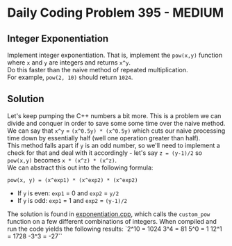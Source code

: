 # Daily Coding Problem 395 - MEDIUM
## Integer Exponentiation

Implement integer exponentiation. That is, implement the `pow(x,y)` function where `x` and `y` are integers and returns `x^y`.  
Do this faster than the naive method of repeated multiplication.  
For example, `pow(2, 10)` should return `1024`.

## Solution
Let's keep pumping the C++ numbers a bit more. This is a problem we can divide and conquer in order to save some some time over the naive method. We can say that `x^y` = `(x^0.5y) * (x^0.5y)` which cuts our naive processing time down by essentially half (well one operation greater than half).  
This method falls apart if `y` is an odd number, so we'll need to implement a check for that and deal with it accordingly - let's say `z = (y-1)/2` so `pow(x,y)` becomes `x * (x^z) * (x^z)`.  
We can abstract this out into the following formula:
```
pow(x, y) = (x^exp1) * (x^exp2) * (x^exp2)
```
- If `y` is even: `exp1` = 0 and `exp2` = `y/2`
- If `y` is odd: `exp1` = 1 and `exp2` = `(y-1)/2`

The solution is found in [exponentiation.cpp](exponentiation.cpp), which calls the `custom_pow` function on a few different combinations of integers. When compiled and run the code yields the following results:
`2^10 = 1024
3^4 = 81
5^0 = 1
12^1 = 1728
-3^3 = -27``
```